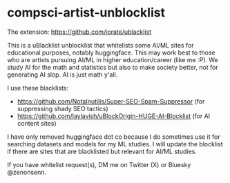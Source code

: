# compsci-artist-unblocklist

The extension:
https://github.com/iorate/ublacklist

This is a uBlacklist unblocklist that whitelists some AI/ML sites for educational purposes, notably huggingface. This may work best to those who are artists pursuing AI/ML in higher education/career (like me :P). We study AI for the math and statistics but also to make society better, not for generating AI slop. AI is just math y'all.

I use these blacklists:
- https://github.com/NotaInutilis/Super-SEO-Spam-Suppressor (for suppressing shady SEO tactics)
- https://github.com/laylavish/uBlockOrigin-HUGE-AI-Blocklist (for AI content sites)

I have only removed huggingface dot co because I do sometimes use it for searching datasets and models for my ML studies. I will update the blocklist if there are sites that are blacklisted but relevant for AI/ML studies.

If you have whitelist request(s), DM me on Twitter (X) or Bluesky @zenonsenn.
